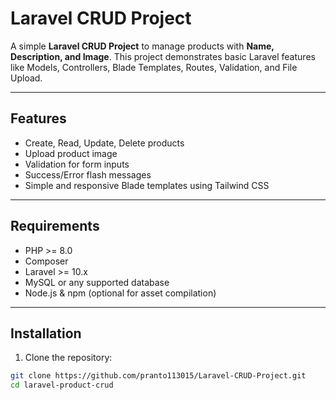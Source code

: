 # Laravel CRUD Project

A simple **Laravel CRUD Project** to manage products with **Name, Description, and Image**. This project demonstrates basic Laravel features like Models, Controllers, Blade Templates, Routes, Validation, and File Upload.

---

## Features

-   Create, Read, Update, Delete products
-   Upload product image
-   Validation for form inputs
-   Success/Error flash messages
-   Simple and responsive Blade templates using Tailwind CSS

---

## Requirements

-   PHP >= 8.0
-   Composer
-   Laravel >= 10.x
-   MySQL or any supported database
-   Node.js & npm (optional for asset compilation)

---

## Installation

1. Clone the repository:

```bash
git clone https://github.com/pranto113015/Laravel-CRUD-Project.git
cd laravel-product-crud
```
